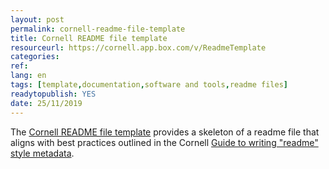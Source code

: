 ```yaml
---
layout: post 
permalink: cornell-readme-file-template
title: Cornell README file template
resourceurl: https://cornell.app.box.com/v/ReadmeTemplate 
categories: 
ref: 
lang: en
tags: [template,documentation,software and tools,readme files]
readytopublish: YES
date: 25/11/2019
---
```

The [Cornell README file template](https://cornell.app.box.com/v/ReadmeTemplate) provides a skeleton of a readme file that aligns with best practices outlined in the Cornell [Guide to writing "readme" style metadata](https://data.research.cornell.edu/content/readme).